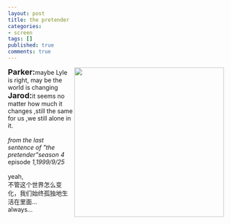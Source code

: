 ```yaml
---
layout: post
title: the pretender
categories:
- screen
tags: []
published: true
comments: true
---
```

<p><a href="http://images.blogcn.com/2007/3/8/8/walkerwang,20070308142038.jpg" target="_blank"><img src="http://images.blogcn.com/2007/3/8/8/walkerwang,20070308142038.jpg" width="349" align="right" border="0" /></a><strong><font size="4">Parker:</font></strong>maybe Lyle&nbsp; is right, may be the world is changing<br /><strong><font size="4">Jarod:</font></strong>it seems no matter how much it changes ,still the same for us ,we still alone in it.<br /><br /><em>from the&nbsp;last sentence&nbsp;of "the pretender"season 4 </em>episode<em> 1,1999/9/25</em><br /><br />yeah,<br />不管这个世界怎么变化，我们始终孤独地生活在里面...<br />always...<br /><br /></p>

